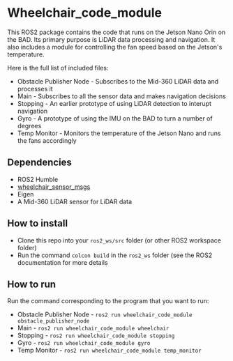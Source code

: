 # Wheelchair_code_module

This ROS2 package contains the code that runs on the Jetson Nano Orin on the BAD. Its primary purpose is LiDAR data processing and navigation. It also includes a module for controlling the fan speed based on the Jetson's temperature.

Here is the full list of included files:
- Obstacle Publisher Node - Subscribes to the Mid-360 LiDAR data and processes it
- Main - Subscribes to all the sensor data and makes navigation decisions
- Stopping - An earlier prototype of using LiDAR detection to interupt navigation
- Gyro - A prototype of using the IMU on the BAD to turn a number of degrees
- Temp Monitor - Monitors the temperature of the Jetson Nano and runs the fans accordingly

## Dependencies

- ROS2 Humble
- [wheelchair_sensor_msgs](https://github.com/WheelchairSeniorDesign/wheelchair_sensor_msgs)
- Eigen
- A Mid-360 LiDAR sensor for LiDAR data

## How to install

- Clone this repo into your `ros2_ws/src` folder (or other ROS2 workspace folder)
- Run the command `colcon build` in the `ros2_ws` folder (see the ROS2 documentation for more details

## How to run
Run the command corresponding to the program that you want to run:
- Obstacle Publisher Node - `ros2 run wheelchair_code_module obstacle_publisher_node`
- Main - `ros2 run wheelchair_code_module wheelchair`
- Stopping - `ros2 run wheelchair_code_module stopping`
- Gyro - `ros2 run wheelchair_code_module gyro`
- Temp Monitor - `ros2 run wheelchair_code_module temp_monitor`
